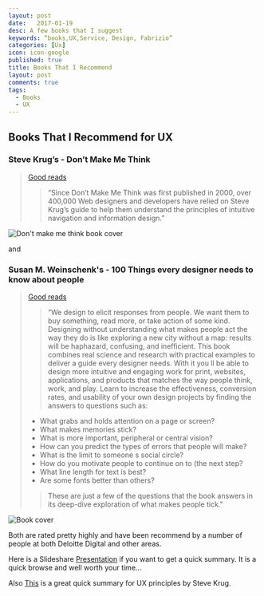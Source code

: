 ```yaml
---
layout: post
date:   2017-01-19
desc: A few books that I suggest
keywords: “books,UX,Service, Design, Fabrizio”
categories: [Ux]
icon: icon-google
published: true
title: Books That I Recommend
layout: post
comments: true
tags:
  - Books
  - UX
---
```




## Books That I Recommend for UX

### Steve Krug’s - Don’t Make Me Think
> [Good reads](http://www.goodreads.com/book/show/18197267-don-t-make-me-think-revisited)
> > “Since Don’t Make Me Think was first published in 2000, over 400,000 Web designers and developers have relied on Steve Krug’s guide to help them understand the principles of intuitive navigation and information design.” 

![Don't make me think book cover](http://t2.gstatic.com/images?q=tbn:ANd9GcQf5mLTzUxPludI9Z4CAx-240VGkOfCjxBriTBQoN39LAsklObd)

and

### Susan M. Weinschenk's - 100 Things every designer needs to know about people

> [Good reads](http://www.goodreads.com/book/show/10778139-100-things-every-designer-needs-to-know-about-people)
> > “We design to elicit responses from people. We want them to buy something, read more, or take action of some kind. Designing without understanding what makes people act the way they do is like exploring a new city without a map: results will be haphazard, confusing, and inefficient. This book combines real science and research with practical examples to deliver a guide every designer needs. With it you ll be able to design more intuitive and engaging work for print, websites, applications, and products that matches the way people think, work, and play.
Learn to increase the effectiveness, conversion rates, and usability of your own design projects by finding the answers to questions such as: 
> > 
> * What grabs and holds attention on a page or screen?
> * What makes memories stick?
> * What is more important, peripheral or central vision?
> * How can you predict the types of errors that people will make?
> * What is the limit to someone s social circle?
> * How do you motivate people to continue on to (the next step?
> * What line length for text is best?
> * Are some fonts better than others? 
> > 
> > These are just a few of the questions that the book answers in its deep-dive exploration of what makes people tick." 

![Book cover](http://www.peachpit.com/ShowCover.aspx?isbn=0321767535)

Both are rated pretty highly and have been recommend by a number of people at both Deloitte Digital and other areas.

Here is a Slideshare [Presentation](http://www.slideshare.net/susanweinschenk/top-10-things-every-designer-needs-to-know-about-people/17-Fact_or_Fiction_People_can) if you want to get a quick summary.  It is a quick browse and well worth your time...

Also [This](http://www.uxbooth.com/articles/10-usability-lessons-from-steve-krugs-dont-make-me-think/) is a great quick summary for UX principles by Steve Krug.




